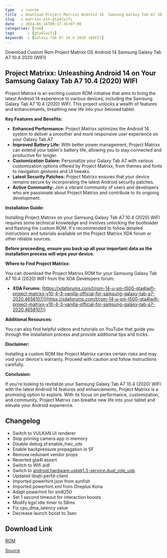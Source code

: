 ```yaml
---
type   : cusrom
title  : Download Project Matrixx Android 14  Samsung Galaxy Tab A7 10.4 2020 (WIFI)
slug   : matrixx-a14-gta4lwifi
date   : 2024-06-16T09:17:35+07:00
categories: [rom]
tags      : [gta4lwifi]
keywords  : [Galaxy Tab A7 10.4 2020 (WIFI)]
---
```


Download Custom Rom Project Matrixx OS Android 14 Samsung Galaxy Tab A7 10.4 2020 (WIFI)

## Project Matrixx: Unleashing Android 14 on Your Samsung Galaxy Tab A7 10.4 (2020) WIFI

Project Matrixx is an exciting custom ROM initiative that aims to bring the latest Android 14 experience to various devices, including the Samsung Galaxy Tab A7 10.4 (2020) WIFI. This project unlocks a wealth of features and enhancements, breathing new life into your beloved tablet.

**Key Features and Benefits:**

* **Enhanced Performance:** Project Matrixx optimizes the Android 14 system to deliver a smoother and more responsive user experience on your Galaxy Tab A7.
* **Improved Battery Life:** With better power management, Project Matrixx can extend your tablet's battery life, allowing you to stay connected and productive for longer.
* **Customization Galore:** Personalize your Galaxy Tab A7 with various customization options offered by Project Matrixx, from themes and fonts to navigation gestures and UI tweaks.
* **Latest Security Patches:** Project Matrixx ensures that your device remains secure by incorporating the latest Android security patches.
* **Active Community:** Join a vibrant community of users and developers who are passionate about Project Matrixx and contribute to its ongoing development.

**Installation Guide:**

Installing Project Matrixx on your Samsung Galaxy Tab A7 10.4 (2020) WIFI requires some technical knowledge and involves unlocking the bootloader and flashing the custom ROM. It's recommended to follow detailed instructions and tutorials available on the Project Matrixx XDA forum or other reliable sources.

**Before proceeding, ensure you back up all your important data as the installation process will wipe your device.**

**Where to Find Project Matrixx:**

You can download the Project Matrixx ROM for your Samsung Galaxy Tab A7 10.4 (2020) WIFI from the XDA Developers forum:

* **XDA Forums:** [https://xdaforums.com/t/rom-14-u-sm-t500-gta4lwifi-project-matrixx-v10-4-3-vanilla-official-for-samsung-galaxy-tab-a7-2020.4658107/](https://xdaforums.com/t/rom-14-u-sm-t500-gta4lwifi-project-matrixx-v10-4-3-vanilla-official-for-samsung-galaxy-tab-a7-2020.4658107/)

**Additional Resources:**

You can also find helpful videos and tutorials on YouTube that guide you through the installation process and provide additional tips and tricks.

**Disclaimer:**

Installing a custom ROM like Project Matrixx carries certain risks and may void your device's warranty. Proceed with caution and follow instructions carefully.

**Conclusion:**

If you're looking to revitalize your Samsung Galaxy Tab A7 10.4 (2020) WIFI with the latest Android 14 features and enhancements, Project Matrixx is a promising option to explore. With its focus on performance, customization, and community, Project Matrixx can breathe new life into your tablet and elevate your Android experience.


## Changelog
- Switch to VULKAN UI renderer
- Stop pinning camera app in memory
- Disable debug.sf.enable_hwc_vds
- Enable backpressure propagation in SF
- Remove redunant vendor props
- Reverted gta4l assert
- Switch to Wifi aidl
- Switch to android.hardware.usb@1.3-service.dual_role_usb
- Updated libqti-perfd-client
- Imported powerhint.json from sunfish
- Imported powerhint.xml from Oneplus Kona
- Adapt powerhint for sm8250
- Set 1 second timeout for interaction boosts
- Modify kgsl idle timer to 58ms
- Fix cpu_dma_latency value
- Decrease launch boost to 3sec

## Download Link
[ROM](https://sourceforge.net/projects/projectmatrixx/files/Android-14/gta4lwifi/)

[Source](https://www.projectmatrixx.org/downloads/gta4lwifi)
